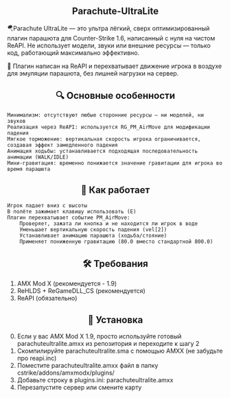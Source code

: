 <h2 align="center">Parachute-UltraLite</h2>
🪂Parachute UltraLite — это ультра лёгкий, сверх оптимизированный плагин парашюта для Counter-Strike 1.6, написанный с нуля на чистом ReAPI. Не использует модели, звуки или внешние ресурсы — только код, работающий максимально эффективно.

🚀 Плагин написан на ReAPI и перехватывает движение игрока в воздухе для эмуляции парашюта, без лишней нагрузки на сервер.

<h2 align="center">🔍 Основные особенности</h2>

    Минимализм: отсутствуют любые сторонние ресурсы — ни моделей, ни звуков
    Реализация через ReAPI: используется RG_PM_AirMove для модификации падения
    Мягкое торможение: вертикальная скорость игрока ограничивается, создавая эффект замедленного падения
    Анимация ходьбы: устанавливается подходящая последовательность анимации (WALK/IDLE)
    Мини-гравитация: временно понижается значение гравитации для игрока во время парашюта


<h2 align="center">🧠 Как работает</h2>

    Игрок падает вниз с высоты
    В полёте зажимает клавишу использовать (E)
    Плагин перехватывает событие PM_AirMove:
        Проверяет, зажата ли кнопка и не находится ли игрок в воде
        Уменьшает вертикальную скорость падения (vel[2])
        Устанавливает анимацию парашюта (ходьба/стояние)
        Применяет пониженную гравитацию (80.0 вместо стандартной 800.0)

<h2 align="center">🛠️ Требования</h2>

1. AMX Mod X (рекомендуется - 1.9)
2. ReHLDS + ReGameDLL_CS (рекомендуется)
3. ReAPI (обязательно)

<h2 align="center">🔧 Установка</h2>

0. Если у вас AMX Mod X 1.9, просто используйте готовый parachuteultralite.amxx из репозитория и переходите к шагу 2
1. Скомпилируйте parachuteultralite.sma с помощью AMXX (не забудьте про reapi.inc)
2. Поместите parachuteultralite.amxx файл в папку cstrike/addons/amxmodx/plugins/
3. Добавьте строку в plugins.ini:
    parachuteultralite.amxx
4. Перезапустите сервер или смените карту

